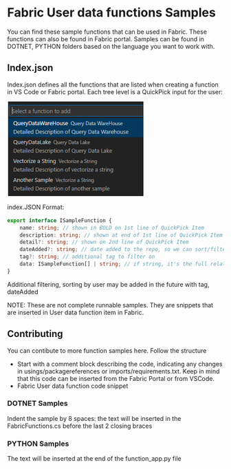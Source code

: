 # Fabric User data functions Samples 
You can find these sample functions that can be used in Fabric.  These functions can also be found in Fabric portal. 
Samples can be found in DOTNET, PYTHON folders based on the language you want to work with. 

## Index.json 
Index.json defines all the functions that are listed when creating a function in VS Code or Fabric portal. Each tree level is a QuickPick input for the user:

 ![alt text](image.png)

index.JSON Format:

```typescript
export interface ISampleFunction {
    name: string; // shown in BOLD on 1st line of QuickPick Item
    description: string; // shown at end of 1st line of QuickPick Item
    detail?: string; // shown on 2nd line of QuickPick Item
    dateAdded?: string; // date added to the repo, so we can sort/filter, like '2024-08-31T17:50:52.184Z'
    tag?: string; // additional tag to filter on
    data: ISampleFunction[] | string; // if string, it's the full relative path file name from root to download. Else it's an array of ISampleFunction
}
```

Additional filtering, sorting by user may be added in the future with tag, dateAdded

NOTE: These are not complete runnable samples. They are snippets that are inserted in User data function item in Fabric. 

## Contributing 

You can contibute to more function samples here. Follow the structure 
- Start with a comment block describing the code, indicating any changes in usings/packagereferences or imports/requirements.txt. Keep in mind that this code can be inserted from the Fabric Portal or from VSCode.
- Fabric User data function code snippet
  
### DOTNET Samples
Indent the sample by 8 spaces: the text will be inserted in the FabricFunctions.cs  before the last 2 closing braces

### PYTHON Samples
The text will be inserted at the end of the function_app.py file
